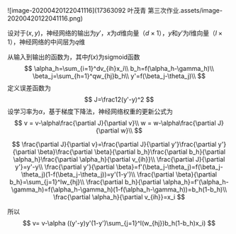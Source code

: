 ![image-20200420122041116](17363092 叶茂青 第三次作业.assets/image-20200420122041116.png)

设对于$(x,y)$，神经网络的输出为$y'$，$x$为$d$维向量$（d×1）$，$y$和$y'$为$l$维向量$（l×1）$，神经网络的中间层为$q$维

从输入到输出的函数为，其中$f(x)$为sigmoid函数
$$
\alpha_h=\sum_{i=1}^dv_{ih}x_i\\
b_h=f(\alpha_h-\gamma_h)\\
\beta_j=\sum_{h=1}^qw_{hj}b_h\\
y'=f(\beta_j-\theta_j)\\
$$
定义误差函数为
$$
J=\frac12(y'-y)^2
$$
设学习率为$\alpha$，基于梯度下降法，神经网络权重的更新公式为
$$
v = v-\alpha\frac{\partial J}{\partial v}\\
w = w-\alpha\frac{\partial J}{\partial w}\\
$$

$$
\frac{\partial J}{\partial v}=\frac{\partial J}{\partial y'}\frac{\partial y'}{\partial \beta}\frac{\partial \beta}{\partial b_h}\frac{\partial b_h}{\partial \alpha_h}\frac{\partial \alpha_h}{\partial v_{ih}}\\
\frac{\partial J}{\partial y'}=y'-y\\
\frac{\partial y'}{\partial \beta}=f'(\beta_j-\theta_j)=f(\beta_j-\theta_j)(1-f(\beta_j-\theta_j))=y'(1-y')\\
\frac{\partial \beta}{\partial b_h}=\sum_{j=1}^lw_{hj}\\
\frac{\partial b_h}{\partial \alpha_h}=f'(\alpha_h-\gamma_h)=f(\alpha_h-\gamma_h)(1-f(\alpha_h-\gamma_h))=b_h(1-b_h)\\
\frac{\partial \alpha_h}{\partial v_{ih}}=x_i
$$

所以
$$
v= v-\alpha ((y'-y)y'(1-y')\sum_{j=1}^l(w_{hj})b_h(1-b_h)x_i)
$$



